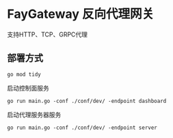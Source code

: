 # FayGateway 反向代理网关
支持HTTP、TCP、GRPC代理

## 部署方式
```shell
go mod tidy
```
启动控制面服务
```shell
go run main.go -conf ./conf/dev/ -endpoint dashboard
```
启动代理服务器服务
```shell
go run main.go -conf ./conf/dev/ -endpoint server
```
